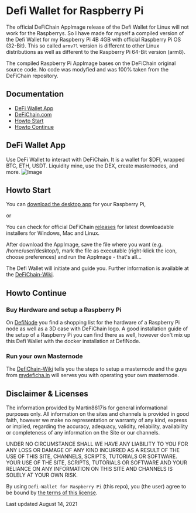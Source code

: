 # Defi Wallet for Raspberry Pi

The official DeFiChain AppImage release of the Defi Wallet for Linux will not work for the Raspberrys. So I have made for myself a compiled version of the Defi Wallet for my Raspberry Pi 4B 4GB with official Raspberry Pi OS (32-Bit). This so called `armv7l` version is different to other Linux distributions as well as different to the Raspberry Pi 64-Bit version (arm8). 

The compiled Raspberry Pi AppImage bases on the DeFiChain original source code. No code was modyfied and was 100% taken from the DeFiChain repository.
  

## Documentation

- [DeFi Wallet App](#DeFi-Wallet-App)
- [DeFiChain.com](https://defichain.com/)
- [Howto Start](#howto-start)
- [Howto Continue](#howto-continue)


## DeFi Wallet App

Use DeFi Wallet to interact with DeFiChain. It is a wallet for \$DFI, wrapped BTC, ETH, USDT. Liquidity mine, use the DEX, create masternodes, and more.
![Image](https://defichain.com/img/app/liquidity@2x.png)


## Howto Start

You can [download the desktop app](https://github.com/Martin8617/Defi-Wallet-for-Raspberry-Pi/releases) for your Raspberry Pi,

or

You can check for official DeFiChain [releases](https://github.com/DeFiCh/app/releases) for latest downloadable installers for Windows, Mac and Linux.

After download the AppImage, save the file where you want (e.g. /home/user/desktop/), mark the file as executable (right-klick the icon, choose preferences) and run the AppImage - that's all...

The Defi Wallet will initiate and guide you. Further information is available at the [DeFiChain-Wiki](https://defichain-wiki.com/wiki/DeFi_Wallet).


## Howto Continue

### Buy Hardware and setup a Raspberry Pi

On [DefiNode](https://github.com/DefiNode/DeFiNode) you find a shopping list for the hardware of a Raspberry Pi node as well as a 3D case with DeFiChain logo. A good installation guide of the setup of a Raspberry Pi you can find there as well, however don't mix up this Defi Wallet with the docker installation at DefiNode.

### Run your own Masternode

The [DefiChain-Wiki](https://defichain-wiki.com/wiki/Masternode_installation_extended) tells you the steps to setup a masternode and the guys from [mydeficha.in](https://mydeficha.in) will serves you with operating your own masternode. 


## Disclaimer & Licenses

The information provided by Martin8617is for general informational purposes only. All information on the sites and channels is provided in good faith, however we make no representation or warranty of any kind, express or implied, regarding the accuracy, adequacy, validity, reliability, availability or completeness of any information on the Site or our channels.

UNDER NO CIRCUMSTANCE SHALL WE HAVE ANY LIABILITY TO YOU FOR ANY LOSS OR DAMAGE OF ANY KIND INCURRED AS A RESULT OF THE USE OF THIS SITE, CHANNELS, SCRIPTS, TUTORIALS OR SOFTWARE. YOUR USE OF THE SITE, SCRIPTS, TUTORIALS OR SOFTWARE AND YOUR RELIANCE ON ANY INFORMATION ON THIS SITE AND CHANNELS IS SOLELY AT YOUR OWN RISK.

By using `Defi-Wallet for Raspberry Pi` (this repo), you (the user) agree to be bound by [the terms of this license](LICENSE).

Last updated August 14, 2021
